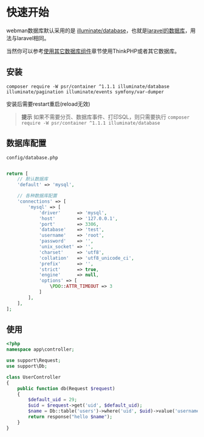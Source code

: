 # 快速开始

webman数据库默认采用的是 [illuminate/database](https://github.com/illuminate/database)，也就是[laravel的数据库](https://learnku.com/docs/laravel/8.x/database/9400)，用法与laravel相同。

当然你可以参考[使用其它数据库组件](others.md)章节使用ThinkPHP或者其它数据库。

## 安装

`composer require -W psr/container ^1.1.1 illuminate/database illuminate/pagination illuminate/events symfony/var-dumper`

安装后需要restart重启(reload无效)

> **提示**
> 如果不需要分页、数据库事件、打印SQL，则只需要执行
> `composer require -W psr/container ^1.1.1 illuminate/database`

## 数据库配置
`config/database.php`
```php

return [
    // 默认数据库
    'default' => 'mysql',

    // 各种数据库配置
    'connections' => [
        'mysql' => [
            'driver'      => 'mysql',
            'host'        => '127.0.0.1',
            'port'        => 3306,
            'database'    => 'test',
            'username'    => 'root',
            'password'    => '',
            'unix_socket' => '',
            'charset'     => 'utf8',
            'collation'   => 'utf8_unicode_ci',
            'prefix'      => '',
            'strict'      => true,
            'engine'      => null,
            'options' => [
                \PDO::ATTR_TIMEOUT => 3
            ]
        ],
    ],
];
```


## 使用
```php
<?php
namespace app\controller;

use support\Request;
use support\Db;

class UserController
{
    public function db(Request $request)
    {
        $default_uid = 29;
        $uid = $request->get('uid', $default_uid);
        $name = Db::table('users')->where('uid', $uid)->value('username');
        return response("hello $name");
    }
}
```

